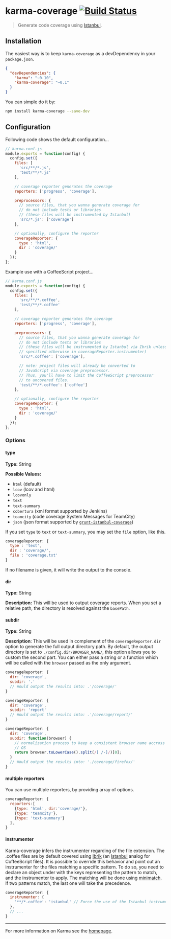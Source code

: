 # karma-coverage [![Build Status](https://travis-ci.org/karma-runner/karma-coverage.svg?branch=master)](https://travis-ci.org/karma-runner/karma-coverage)

> Generate code coverage using [Istanbul].

## Installation

The easiest way is to keep `karma-coverage` as a devDependency in your `package.json`.
```json
{
  "devDependencies": {
    "karma": "~0.10",
    "karma-coverage": "~0.1"
  }
}
```

You can simple do it by:
```bash
npm install karma-coverage --save-dev
```

## Configuration
Following code shows the default configuration...
```js
// karma.conf.js
module.exports = function(config) {
  config.set({
    files: [
      'src/**/*.js',
      'test/**/*.js'
    ],

    // coverage reporter generates the coverage
    reporters: ['progress', 'coverage'],

    preprocessors: {
      // source files, that you wanna generate coverage for
      // do not include tests or libraries
      // (these files will be instrumented by Istanbul)
      'src/*.js': ['coverage']
    },

    // optionally, configure the reporter
    coverageReporter: {
      type : 'html',
      dir : 'coverage/'
    }
  });
};
```

Example use with a CoffeeScript project...
```js
// karma.conf.js
module.exports = function(config) {
  config.set({
    files: [
      'src/**/*.coffee',
      'test/**/*.coffee'
    ],

    // coverage reporter generates the coverage
    reporters: ['progress', 'coverage'],

    preprocessors: {
      // source files, that you wanna generate coverage for
      // do not include tests or libraries
      // (these files will be instrumented by Istanbul via Ibrik unless
      // specified otherwise in coverageReporter.instrumenter)
      'src/*.coffee': ['coverage'],

      // note: project files will already be converted to
      // JavaScript via coverage preprocessor.
      // Thus, you'll have to limit the CoffeeScript preprocessor
      // to uncovered files.
      'test/**/*.coffee': ['coffee']
    },

    // optionally, configure the reporter
    coverageReporter: {
      type : 'html',
      dir : 'coverage/'
    }
  });
};

```

### Options
#### type
**Type:** String

**Possible Values:**
  * `html` (default)
  * `lcov` (lcov and html)
  * `lcovonly`
  * `text`
  * `text-summary`
  * `cobertura` (xml format supported by Jenkins)
  * `teamcity` (code coverage System Messages for TeamCity)
  * `json` (json format supported by [`grunt-istanbul-coverage`](https://github.com/daniellmb/grunt-istanbul-coverage))

If you set `type` to `text` or `text-summary`, you may set the `file` option, like this.
```javascript
coverageReporter: {
  type : 'text',
  dir : 'coverage/',
  file : 'coverage.txt'
}
```
If no filename is given, it will write the output to the console.

#### dir
**Type:** String

**Description:** This will be used to output coverage reports. When
  you set a relative path, the directory is resolved against the `basePath`.

#### subdir
**Type:** String

**Description**: This will be used in complement of the `coverageReporter.dir`
option to generate the full output directory path. By default, the output
directory is set to `./config.dir/BROWSER_NAME/`, this option allows you to
custom the second part. You can either pass a string or a function which will be
called with the `browser` passed as the only argument.

```javascript
coverageReporter: {
  dir: 'coverage',
  subdir: '.'
  // Would output the results into: .'/coverage/'
}
```

```javascript
coverageReporter: {
  dir: 'coverage',
  subdir: 'report'
  // Would output the results into: .'/coverage/report/'
}
```

```javascript
coverageReporter: {
  dir: 'coverage',
  subdir: function(browser) {
    // normalization process to keep a consistent browser name accross different
    // OS
    return browser.toLowerCase().split(/[ /-]/)[0];
  }
  // Would output the results into: './coverage/firefox/'
}
```

#### multiple reporters
You can use multiple reporters, by providing array of options.

```javascript
coverageReporter: {
  reporters:[
    {type: 'html', dir:'coverage/'},
    {type: 'teamcity'},
    {type: 'text-summary'}
  ],
}
```

#### instrumenter
Karma-coverage infers the instrumenter regarding of the file extension.
  The .coffee files are by default covered using
  [Ibrik](https://github.com/Constellation/ibrik) (an
  [Istanbul](https://github.com/gotwarlost/istanbul) analog for
  CoffeeScript files). It is possible to override this behavior and point out an
  instrumenter for the files matching a specific pattern.
  To do so, you need to declare an object under with the keys representing the
  pattern to match, and the instrumenter to apply. The matching will be done
  using [minimatch](https://github.com/isaacs/minimatch).
  If two patterns match, the last one will take the precedence.

```javascript
coverageReporter: {
  instrumenter: {
    '**/*.coffee': 'istanbul' // Force the use of the Istanbul instrumenter to cover CoffeeScript files
  },
  // ...
}
```

----

For more information on Karma see the [homepage].


[homepage]: http://karma-runner.github.com
[Istanbul]: https://github.com/yahoo/istanbul
